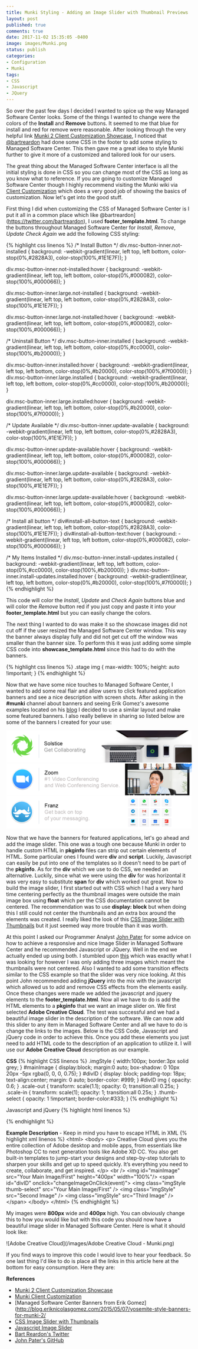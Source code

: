 ```yaml
---
title: Munki Styling - Adding an Image Slider with Thumbnail Previews
layout: post
published: true
comments: true
date: 2017-11-02 15:35:05 -0400
image: images/Munki.png
status: publish
categories:
- Configuration
- Munki
tags:
- CSS
- Javascript
- JQuery
---
```

So over the past few days I decided I wanted to spice up the way Managed Software Center looks. Some of the things I wanted to change were the colors of the **Install** and **Remove** buttons. It seemed to me that blue for install and red for remove were reasonable. After looking through the very helpful link [Munki 2 Client Customization Showcase](https://groups.google.com/forum/#!searchin/munki-dev/showcase%7Csort:date/munki-dev/PwvrYaqKxGc/nCvIuK8coW0J), I noticed that [@bartreardon](https://twitter.com/bartreardon) had done some CSS in the footer to add some styling to Managed Software Center. This then gave me a great idea to style Munki further to give it more of a customized and tailored look for our users.

The great thing about the Managed Software Center interface is all the initial styling is done in CSS so you can change most of the CSS as long as you know what to reference. If you are going to customize Managed Software Center though I highly recommend visiting the Munki wiki via [Client Customization](https://github.com/munki/munki/wiki/Client-Customization) which does a very good job of showing the basics of customization. Now let's get into the good stuff.

First thing I did when customizing the CSS of Managed Software Center is I put it all in a common place which like @bartreardon](https://twitter.com/bartreardon), I used **footer_template.html**. To change the buttons throughout Managed Software Center for *Install*, *Remove*, *Update* *Check Again* we add the following CSS styling:

{% highlight css linenos %}
/* Install Button */
div.msc-button-inner.not-installed {
    background: -webkit-gradient(linear, left top, left bottom,
        color-stop(0%,#2828A3), color-stop(100%,#1E1E7F));
}

div.msc-button-inner.not-installed:hover {
    background: -webkit-gradient(linear, left top, left bottom,
        color-stop(0%,#000082), color-stop(100%,#000066));
}

div.msc-button-inner.large.not-installed {
    background: -webkit-gradient(linear, left top, left bottom,
        color-stop(0%,#2828A3), color-stop(100%,#1E1E7F));
}

div.msc-button-inner.large.not-installed:hover {
    background: -webkit-gradient(linear, left top, left bottom,
        color-stop(0%,#000082), color-stop(100%,#000066));
}

/* Uninstall Button */
div.msc-button-inner.installed {
    background: -webkit-gradient(linear, left top, left bottom,
        color-stop(0%,#cc0000), color-stop(100%,#b20000));
}

div.msc-button-inner.installed:hover {
    background: -webkit-gradient(linear, left top, left bottom, 
        color-stop(0%,#b20000), color-stop(100%,#7f0000));
}
div.msc-button-inner.large.installed {
    background: -webkit-gradient(linear, left top, left bottom,
        color-stop(0%,#cc0000), color-stop(100%,#b20000));
}

div.msc-button-inner.large.installed:hover {
    background: -webkit-gradient(linear, left top, left bottom, 
        color-stop(0%,#b20000), color-stop(100%,#7f0000));
}

/* Update Available */
div.msc-button-inner.update-available {
    background: -webkit-gradient(linear, left top, left bottom,
        color-stop(0%,#2828A3), color-stop(100%,#1E1E7F));
}

div.msc-button-inner.update-available:hover {
    background: -webkit-gradient(linear, left top, left bottom,
        color-stop(0%,#000082), color-stop(100%,#000066));
}

div.msc-button-inner.large.update-available {
    background: -webkit-gradient(linear, left top, left bottom,
        color-stop(0%,#2828A3), color-stop(100%,#1E1E7F));
}

div.msc-button-inner.large.update-available:hover {
    background: -webkit-gradient(linear, left top, left bottom,
        color-stop(0%,#000082), color-stop(100%,#000066));
}

/* Install all button */
div#install-all-button-text {
    background: -webkit-gradient(linear, left top, left bottom,
        color-stop(0%,#2828A3), color-stop(100%,#1E1E7F));
}
div#install-all-button-text:hover {
    background: -webkit-gradient(linear, left top, left bottom,
        color-stop(0%,#000082), color-stop(100%,#000066));
}

/* My Items Installed */
div.msc-button-inner.install-updates.installed {
    background: -webkit-gradient(linear, left top, left bottom,
        color-stop(0%,#cc0000), color-stop(100%,#b20000));
}
div.msc-button-inner.install-updates.installed:hover {
    background: -webkit-gradient(linear, left top, left bottom, 
        color-stop(0%,#b20000), color-stop(100%,#7f0000));
}
{% endhighlight %}

This code will color the *Install*, *Update* and *Check Again* buttons blue and will color the *Remove* button red if you just copy and paste it into your **footer_template.html** but you can easily change the colors. 

The next thing I wanted to do was make it so the showcase images did not cut off if the user resized the Managed Software Center window. This way the banner always display fully and did not get cut off the window was smaller than the banner size. To perform this it was just adding some simple CSS code into **showcase_template.html** since this had to do with the banners.

{% highlight css linenos %}
.stage img {
    max-width: 100%;
    height: auto !important;
}
{% endhighlight %}

Now that we have some nice touches to Managed Software Center, I wanted to add some real flair and allow users to click featured application banners and see a nice description with screen shots. After asking in the **#munki** channel about banners and seeing Erik Gomez's awesome examples located on his [blog](http://blog.eriknicolasgomez.com/2015/05/07/yosemite-style-banners-for-munki-2/) I decided to use a similar layout and make some featured banners. I also really believe in sharing so listed below are some of the banners I created for your use:

![Solstice](/images/Solstice.png)
![Zoom](/images/Zoom.png)
![Franz](/images/Franz.png)

Now that we have the banners for featured applications, let's go ahead and add the image slider. This one was a tough one because Munki in order to handle custom HTML in **pkginfo** files can strip out certain elements of HTML. Some particular ones I found were **div** and **script**. Luckily, Javascript can easily be put into one of the templates so it doesn't need to be part of the **pkginfo**. As for the **div** which we use to do CSS, we needed an alternative. Luckily, since what we were using the **div** for was horizontal it was very easy to substitute **span** for **div** which worked out great. Now to build the image slider, I first started out with CSS which I had a very hard time centering perfectly as the thumbnail images were outside the main image box using **float** which per the CSS documentation cannot be centered. The recommendation was to use **display: block** but when doing this I still could not center the thumbnails and an extra box around the elements was created. I really liked the look of this [CSS Image Slider with Thumbnails](http://thecodeplayer.com/walkthrough/css3-image-slider-with-stylized-thumbnails) but it just seemed way more trouble than it was worth.

At this point I asked our Programmer Analyst [John Pater](https://github.com/jpat14) for some advice on how to achieve a responsive and nice Image Slider in Managed Software Center and he recommended Javascript or JQuery. Well in the end we actually ended up using both. I stumbled upon [this](https://www.youtube.com/watch?v=Dc2WHsuiXos&t=1s) which was exactly what I was looking for however I was only adding three images which meant the thumbnails were not centered. Also I wanted to add some transition effects similar to the CSS example so that the slider was very nice looking. At this point John recommended adding **jQuery** into the mix with the javascript which allowed us to add and remove CSS effects from the elements easily. Once these changes were made we added the javascript and jquery elements to the **footer_template.html**. Now all we have to do is add the HTML elements to a **pkginfo** that we want an image slider on. We first selected **Adobe Creative Cloud**. The test was successful and we had a beautiful image slider in the description of the software. We can now add this slider to any item in Managed Software Center and all we have to do is change the links to the images. Below is the CSS Code, Javascript and jQuery code in order to achieve this. Once you add these elements you just need to add HTML code to the description of an application to utilize it. I will use our **Adobe Creative Cloud** description as our example.

**CSS**
{% highlight CSS linenos %}
.imgStyle {
    width:100px;
    border:3px solid grey;
}
#mainImage {
    display:block;
    margin:0 auto;
    box-shadow: 0 10px 20px -5px rgba(0, 0, 0, 0.75);
}
#divID {
    display: block;
    padding-top: 18px;
    text-align:center;
    margin: 0 auto;
    border-color: #999;
}
#divID img {
    opacity: 0.6;
}
.scale-out {
    transform: scale(1.1);
    opacity: 0;
    transition:all 0.25s;
}
.scale-in {
    transform: scale(1);
    opacity: 1;
    transition:all 0.25s;
}
.thumb-select {
    opacity: 1 !important;
    border-color:#333;
}
{% endhighlight %}

Javascript and jQuery
{% highlight html linenos %}
<script src="https://ajax.googleapis.com/ajax/libs/jquery/3.2.1/jquery.min.js"></script>
<script type="text/javascript">

    var images = document.getElementById("divId")
                         .getElementsByTagName("img");

    function changeImageOnClick(event)
    {
        event = event || window.event;
        var targetElement = event.target || event.srcElement;

        if (targetElement.tagName == "IMG")
        {
            $('.imgStyle').removeClass('thumb-select')
            $(targetElement).toggleClass('thumb-select')
            $('#mainImage').removeClass('scale-in')
            $('#mainImage').addClass('scale-out')
            $(".scale-out").one('transitionend webkitTransitionEnd oTransitionEnd otransitionend MSTransitionEnd', 
            function() 
            {
                $('#mainImage').removeClass('scale-out')
                $('#mainImage').addClass('scale-in')
                mainImage.src = targetElement.getAttribute("src");
                
            });
        }
    }
</script>
{% endhighlight %}

**Example Description** - Keep in mind you have to escape HTML in XML
{% highlight xml linenos %}
&lt;html&gt;
&lt;body&gt;
&lt;p&gt;
Creative Cloud gives you the entire collection of Adobe desktop and mobile apps, from essentials like Photoshop CC to next generation tools like Adobe XD CC. You also get built-in templates to jump-start your designs and step-by-step tutorials to sharpen your skills and get up to speed quickly. It’s everything you need to create, collaborate, and get inspired.
&lt;/p&gt;
&lt;br /&gt;
&lt;img id="mainImage" src="Your Main Image/First" height="400px" width="100%"/&gt;
&lt;span id="divID" onclick="changeImageOnClick(event)"&gt;
    &lt;img class="imgStyle thumb-select" src="Your Main Image/First" /&gt;
    &lt;img class="imgStyle" src="Second Image" /&gt;
    &lt;img class="imgStyle" src="Third Image" /&gt;
&lt;/span&gt;
&lt;/body&gt;
&lt;/html&gt;
{% endhighlight %}

My images were **800px** wide and **400px** high. You can obviously change this to how you would like but with this code you should now have a beautiful image slider in Managed Software Center. Here is what it should look like:

![Adobe Creative Cloud](/images/Adobe Creative Cloud - Munki.png)

If you find ways to improve this code I would love to hear your feedback. So one last thing I'd like to do is place all the links in this article here at the bottom for easy consumption. Here they are:

**References**
- [Munki 2 Client Customization Showcase](https://groups.google.com/forum/#!searchin/munki-dev/showcase%7Csort:date/munki-dev/PwvrYaqKxGc/nCvIuK8coW0J)
- [Munki Client Customization](https://github.com/munki/munki/wiki/Client-Customization)
- [Managed Software Center Banners from Erik Gomez](http://blog.eriknicolasgomez.com/2015/05/07/yosemite-style-banners-for-munki-2/
- [CSS Image Slider with Thumbnails](http://thecodeplayer.com/walkthrough/css3-image-slider-with-stylized-thumbnails)
- [Javascript Image Slider](https://www.youtube.com/watch?v=Dc2WHsuiXos&t=1s)
- [Bart Reardon's Twitter](https://twitter.com/bartreardon)
- [John Pater's GitHub](https://github.com/jpat14)

